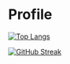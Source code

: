 # Profile

[![Top Langs](https://github-readme-stats.vercel.app/api/top-langs/?username=induwarafernando)](https://github.com/anuraghazra/github-readme-stats)


[![GitHub Streak](https://streak-stats.demolab.com/?user=induwarafernando)](https://git.io/streak-stats)
